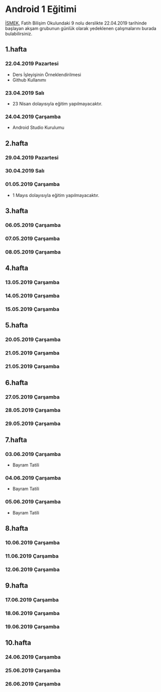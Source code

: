 # Android 1 Eğitimi

[İSMEK](http://ismek.istanbul), Fatih Bilişim Okulundaki 9 nolu derslikte 22.04.2019 tarihinde başlayan akşam grubunun günlük olarak yedeklenen çalışmalarını burada bulabilirsiniz.

## 1.hafta
### 22.04.2019 Pazartesi
- Ders İşleyişinin Örneklendirilmesi
- Github Kullanımı
### 23.04.2019 Salı
- 23 Nisan dolayısıyla eğitim yapılmayacaktır.
### 24.04.2019 Çarşamba
- Android Studio Kurulumu

## 2.hafta
### 29.04.2019 Pazartesi
### 30.04.2019 Salı
### 01.05.2019 Çarşamba
- 1 Mayıs dolayısıyla eğitim yapılmayacaktır.

## 3.hafta
### 06.05.2019 Çarşamba
### 07.05.2019 Çarşamba
### 08.05.2019 Çarşamba

## 4.hafta
### 13.05.2019 Çarşamba
### 14.05.2019 Çarşamba
### 15.05.2019 Çarşamba

## 5.hafta
### 20.05.2019 Çarşamba
### 21.05.2019 Çarşamba
### 21.05.2019 Çarşamba

## 6.hafta
### 27.05.2019 Çarşamba
### 28.05.2019 Çarşamba
### 29.05.2019 Çarşamba

## 7.hafta
### 03.06.2019 Çarşamba
- Bayram Tatili
### 04.06.2019 Çarşamba
- Bayram Tatili
### 05.06.2019 Çarşamba
- Bayram Tatili

## 8.hafta
### 10.06.2019 Çarşamba
### 11.06.2019 Çarşamba
### 12.06.2019 Çarşamba

## 9.hafta
### 17.06.2019 Çarşamba
### 18.06.2019 Çarşamba
### 19.06.2019 Çarşamba

## 10.hafta
### 24.06.2019 Çarşamba
### 25.06.2019 Çarşamba
### 26.06.2019 Çarşamba
